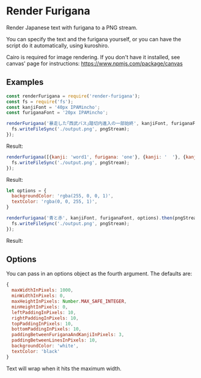 # Render Furigana
Render Japanese text with furigana to a PNG stream.

You can specify the text and the furigana yourself, or you can have the script do it automatically, using kuroshiro.

Cairo is required for image rendering. If you don't have it installed, see canvas' page for instructions: https://www.npmjs.com/package/canvas

## Examples
```js
const renderFurigana = require('render-furigana');
const fs = require('fs');
const kanjiFont = '40px IPAMincho';
const furiganaFont = '20px IPAMincho';

renderFurigana('暴走した｢西武バス｣踏切内進入の一部始終', kanjiFont, furiganaFont).then(pngStream => {
  fs.writeFileSync('./output.png', pngStream);
});
```

Result:

```js
renderFurigana([{kanji: 'word1', furigana: 'one'}, {kanji: '  '}, {kanji: 'word-two', furigana: 'two'}], kanjiFont, furiganaFont).then(pngStream => {
  fs.writeFileSync('./output.png', pngStream);
});
```

Result:

```js
let options = {
  backgroundColor: 'rgba(255, 0, 0, 1)',
  textColor: 'rgba(0, 0, 255, 1)',
}

renderFurigana('青と赤', kanjiFont, furiganaFont, options).then(pngStream => {
  fs.writeFileSync('./output.png', pngStream);
});
```
Result:

## Options
You can pass in an options object as the fourth argument. The defaults are:
```js
{
  maxWidthInPixels: 1000,
  minWidthInPixels: 0,
  maxHeightInPixels: Number.MAX_SAFE_INTEGER,
  minHeightInPixels: 0,
  leftPaddingInPixels: 10,
  rightPaddingInPixels: 10,
  topPaddingInPixels: 10,
  bottomPaddingInPixels: 10,
  paddingBetweenFuriganaAndKanjiInPixels: 3,
  paddingBetweenLinesInPixels: 10,
  backgroundColor: 'white',
  textColor: 'black'
}
```

Text will wrap when it hits the maximum width.